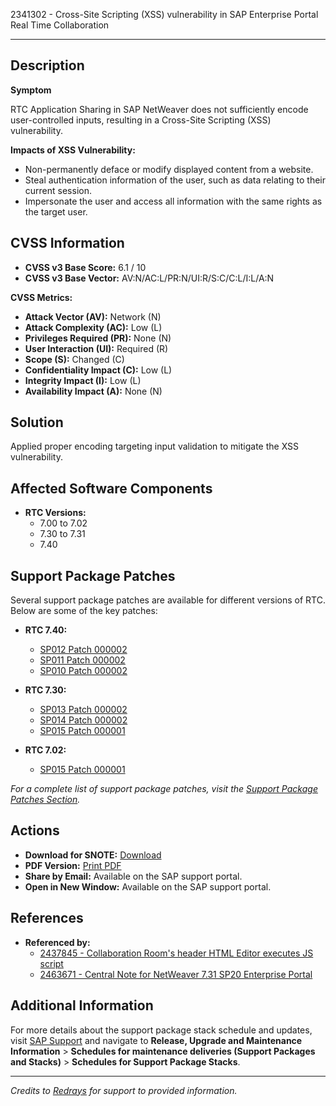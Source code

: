 2341302 - Cross-Site Scripting (XSS) vulnerability in SAP Enterprise Portal Real Time Collaboration

---

## Description

**Symptom**

RTC Application Sharing in SAP NetWeaver does not sufficiently encode user-controlled inputs, resulting in a Cross-Site Scripting (XSS) vulnerability.

**Impacts of XSS Vulnerability:**
- Non-permanently deface or modify displayed content from a website.
- Steal authentication information of the user, such as data relating to their current session.
- Impersonate the user and access all information with the same rights as the target user.

## CVSS Information

- **CVSS v3 Base Score:** 6.1 / 10
- **CVSS v3 Base Vector:** AV:N/AC:L/PR:N/UI:R/S:C/C:L/I:L/A:N

**CVSS Metrics:**
- **Attack Vector (AV):** Network (N)
- **Attack Complexity (AC):** Low (L)
- **Privileges Required (PR):** None (N)
- **User Interaction (UI):** Required (R)
- **Scope (S):** Changed (C)
- **Confidentiality Impact (C):** Low (L)
- **Integrity Impact (I):** Low (L)
- **Availability Impact (A):** None (N)

## Solution

Applied proper encoding targeting input validation to mitigate the XSS vulnerability.

## Affected Software Components

- **RTC Versions:**
  - 7.00 to 7.02
  - 7.30 to 7.31
  - 7.40

## Support Package Patches

Several support package patches are available for different versions of RTC. Below are some of the key patches:

- **RTC 7.40:**
  - [SP012 Patch 000002](https://me.sap.com/sap/support/swdc/notes?cvnr=67838200100200019849&support_package=SP012&patch_level=000002)
  - [SP011 Patch 000002](https://me.sap.com/sap/support/swdc/notes?cvnr=67838200100200019849&support_package=SP011&patch_level=000002)
  - [SP010 Patch 000002](https://me.sap.com/sap/support/swdc/notes?cvnr=67838200100200019849&support_package=SP010&patch_level=000002)
  
- **RTC 7.30:**
  - [SP013 Patch 000002](https://me.sap.com/sap/support/swdc/notes?cvnr=01200615320200015132&support_package=SP013&patch_level=000002)
  - [SP014 Patch 000002](https://me.sap.com/sap/support/swdc/notes?cvnr=01200615320200015132&support_package=SP014&patch_level=000002)
  - [SP015 Patch 000001](https://me.sap.com/sap/support/swdc/notes?cvnr=01200615320200015132&support_package=SP015&patch_level=000001)
  
- **RTC 7.02:**
  - [SP015 Patch 000001](https://me.sap.com/sap/support/swdc/notes?cvnr=01200615320200012526&support_package=SP015&patch_level=000001)
  
*For a complete list of support package patches, visit the [Support Package Patches Section](https://me.sap.com/sap/support/swdc/notes?cvnr=67838200100200019849&support_package=SP012&patch_level=000002).*

## Actions

- **Download for SNOTE:** [Download](https://notesdownloads.sap.com/note/0040000018364352017)
- **PDF Version:** [Print PDF](https://userapps.support.sap.com/sap/support/sfm/notes/print/0002341302?language=en-US&token=24855B79B3E64CC275C1534EF84E1932)
- **Share by Email:** Available on the SAP support portal.
- **Open in New Window:** Available on the SAP support portal.

## References

- **Referenced by:**
  - [2437845 - Collaboration Room's header HTML Editor executes JS script](https://me.sap.com/notes/2437845)
  - [2463671 - Central Note for NetWeaver 7.31 SP20 Enterprise Portal](https://me.sap.com/notes/2463671)

## Additional Information

For more details about the support package stack schedule and updates, visit [SAP Support](https://me.sap.com/sap/support/sfm/notes/print/0002341302?language=en-US&token=24855B79B3E64CC275C1534EF84E1932) and navigate to **Release, Upgrade and Maintenance Information** > **Schedules for maintenance deliveries (Support Packages and Stacks)** > **Schedules for Support Package Stacks**.

---

*Credits to [Redrays](https://redrays.io) for support to provided information.*